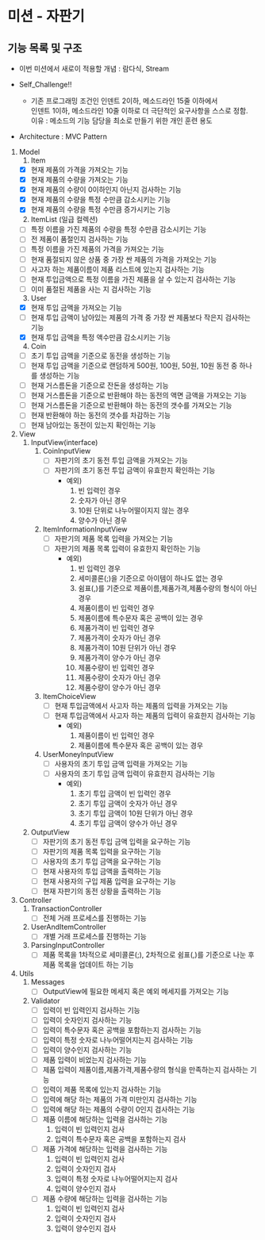 # 미션 - 자판기

## 기능 목록 및 구조

- 이번 미션에서 새로이 적용할 개념 : 람다식, Stream
- Self_Challenge!!
  - 기존 프로그래밍 조건인 인덴트 2이하, 메소드라인 15줄 이하에서 <br>
                     인덴트 1이하, 메소드라인 10줄 이하로 더 극단적인 요구사항을 스스로 정함.<br>
                     이유 : 메소드의 기능 담당을 최소로 만들기 위한 개인 훈련 용도

- Architecture : MVC Pattern

1. Model
   1. Item
   - [x] 현재 제품의 가격을 가져오는 기능
   - [x] 현재 제품의 수량을 가져오는 기능
   - [x] 현재 제품의 수량이 0이하인지 아닌지 검사하는 기능
   - [x] 현재 제품의 수량을 특정 수만큼 감소시키는 기능
   - [x] 현재 제품의 수량을 특정 수만큼 증가시키는 기능
   2. ItemList (일급 컬렉션)
   - [ ] 특정 이름을 가진 제품의 수량을 특정 수만큼 감소시키는 기능
   - [ ] 전 제품이 품절인지 검사하는 기능
   - [ ] 특정 이름을 가진 제품의 가격을 가져오는 기능
   - [ ] 현재 품절되지 않은 상품 중 가장 싼 제품의 가격을 가져오는 기능
   - [ ] 사고자 하는 제품이름이 제품 리스트에 있는지 검사하는 기능
   - [ ] 현재 투입금액으로 특정 이름을 가진 제품을 살 수 있는지 검사하는 기능
   - [ ] 이미 품절된 제품을 사는 지 검사하는 기능
   3. User
   - [x] 현재 투입 금액을 가져오는 기능
   - [ ] 현재 투입 금액이 남아있는 제품의 가격 중 가장 싼 제품보다 작은지 검사하는 기능
   - [x] 현재 투입 금액을 특정 액수만큼 감소시키는 기능
   4. Coin
   - [ ] 초기 투입 금액을 기준으로 동전을 생성하는 기능
   - [ ] 현재 투입 금액을 기준으로 랜덤하게 500원, 100원, 50원, 10원 동전 중 하나를 생성하는 기능
   - [ ] 현재 거스름돈을 기준으로 잔돈을 생성하는 기능
   - [ ] 현재 거스름돈을 기준으로 반환해야 하는 동전의 액면 금액을 가져오는 기능
   - [ ] 현재 거스름돈을 기준으로 반환해야 하는 동전의 갯수를 가져오는 기능
   - [ ] 현재 반환해야 하는 동전의 갯수를 차감하는 기능
   - [ ] 현재 남아있는 동전이 있는지 확인하는 기능
   
2. View
   1. InputView(interface)
      1. CoinInputView
         - [ ] 자판기의 초기 동전 투입 금액을 가져오는 기능
         - [ ] 자판기의 초기 동전 투입 금액이 유효한지 확인하는 기능
           - 예외) 
             1. 빈 입력인 경우
             2. 숫자가 아닌 경우
             3. 10원 단위로 나누어떨이지지 않는 경우
             4. 양수가 아닌 경우
      2. ItemInformationInputView
         - [ ] 자판기의 제품 목록 입력을 가져오는 기능
         - [ ] 자판기의 제품 목록 입력이 유효한지 확인하는 기능
           - 예외)
             1. 빈 입력인 경우
             2. 세미콜론(;)을 기준으로 아이템이 하나도 없는 경우
             3. 쉼표(,)를 기준으로 제품이름,제품가격,제품수량의 형식이 아닌 경우
             4. 제품이름이 빈 입력인 경우
             5. 제품이름에 특수문자 혹은 공백이 있는 경우
             6. 제품가격이 빈 입력인 경우
             7. 제품가격이 숫자가 아닌 경우
             8. 제품가격이 10원 단위가 아닌 경우
             9. 제품가격이 양수가 아닌 경우
             10. 제품수량이 빈 입력인 경우
             11. 제품수량이 숫자가 아닌 경우
             12. 제품수량이 양수가 아닌 경우
      3. ItemChoiceView
         - [ ] 현재 투입금액에서 사고자 하는 제품의 입력을 가져오는 기능
         - [ ] 현재 투입금액에서 사고자 하는 제품의 입력이 유효한지 검사하는 기능
           - 예외)
             1. 제품이름이 빈 입력인 경우
             2. 제품이름에 특수문자 혹은 공백이 있는 경우
      4. UserMoneyInputView
         - [ ] 사용자의 초기 투입 금액 입력을 가져오는 기능
         - [ ] 사용자의 초기 투입 금액 입력이 유효한지 검사하는 기능
           - 예외)
             1. 초기 투입 금액이 빈 입력인 경우
             2. 초기 투입 금액이 숫자가 아닌 경우
             3. 초기 투입 금액이 10원 단위가 아닌 경우
             4. 초기 투입 금액이 양수가 아닌 경우
   2. OutputView
      - [ ] 자판기의 초기 동전 투입 금액 입력을 요구하는 기능
      - [ ] 자판기의 제품 목록 입력을 요구하는 기능
      - [ ] 사용자의 초기 투입 금액을 요구하는 기능
      - [ ] 현재 사용자의 투입 금액을 출력하는 기능
      - [ ] 현재 사용자의 구입 제품 입력을 요구하는 기능
      - [ ] 현재 자판기의 동전 상황을 출력하는 기능

3. Controller
   1. TransactionController
      - [ ] 전체 거래 프로세스를 진행하는 기능
   2. UserAndItemController
      - [ ] 개별 거래 프로세스를 진행하는 기능
   3. ParsingInputController
      - [ ] 제품 목록을 1차적으로 세미콜론(;), 2차적으로 쉼표(,)를 기준으로 나눈 후 제품 목록을 업데이트 하는 기능

4. Utils
   1. Messages
      - [ ] OutputView에 필요한 메세지 혹은 예외 메세지를 가져오는 기능
   2. Validator
      - [ ] 입력이 빈 입력인지 검사하는 기능
      - [ ] 입력이 숫자인지 검사하는 기능
      - [ ] 입력이 특수문자 혹은 공백을 포함하는지 검사하는 기능
      - [ ] 입력이 특정 숫자로 나누어떨어지는지 검사하는 기능
      - [ ] 입력이 양수인지 검사하는 기능
      - [ ] 제품 입력이 비었는지 검사하는 기능
      - [ ] 제품 입력이 제품이름,제품가격,제품수량의 형식을 만족하는지 검사하는 기능
      - [ ] 입력이 제품 목록에 있는지 검사하는 기능
      - [ ] 입력에 해당 하는 제품의 가격 미만인지 검사하는 기능
      - [ ] 입력에 해당 하는 제품의 수량이 0인지 검사하는 기능
      - [ ] 제품 이름에 해당하는 입력을 검사하는 기능
        1. 입력이 빈 입력인지 검사
        2. 입력이 특수문자 혹은 공백을 포함하는지 검사
      - [ ] 제품 가격에 해당하는 입력을 검사하는 기능
        1. 입력이 빈 입력인지 검사
        2. 입력이 숫자인지 검사
        3. 입력이 특정 숫자로 나누어떨어지는지 검사
        4. 입력이 양수인지 검사
      - [ ] 제품 수량에 해당하는 입력을 검사하는 기능
        1. 입력이 빈 입력인지 검사
        2. 입력이 숫자인지 검사
        3. 입력이 양수인지 검사